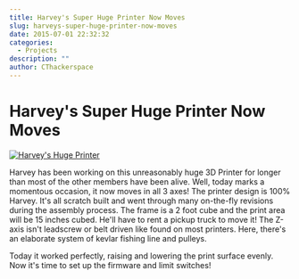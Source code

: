 ```yaml
---
title: Harvey's Super Huge Printer Now Moves
slug: harveys-super-huge-printer-now-moves
date: 2015-07-01 22:32:32
categories:
  - Projects
description: ""
author: CThackerspace
---
```


# Harvey's Super Huge Printer Now Moves

[![Harvey's Huge Printer](/uploads/2015/07/2015-07-01-17.53.30-1024x768.jpg)](/uploads/2015/07/2015-07-01-17.53.30.jpg)

Harvey has been working on this unreasonably huge 3D Printer for longer than most of the other members have been alive. Well, today marks a momentous occasion, it now moves in all 3 axes! The printer design is 100% Harvey. It's all scratch built and went through many on-the-fly revisions during the assembly process. The frame is a 2 foot cube and the print area will be 15 inches cubed. He'll have to rent a pickup truck to move it! The Z-axis isn't leadscrew or belt driven like found on most printers. Here, there's an elaborate system of kevlar fishing line and pulleys.

Today it worked perfectly, raising and lowering the print surface evenly. Now it's time to set up the firmware and limit switches!
